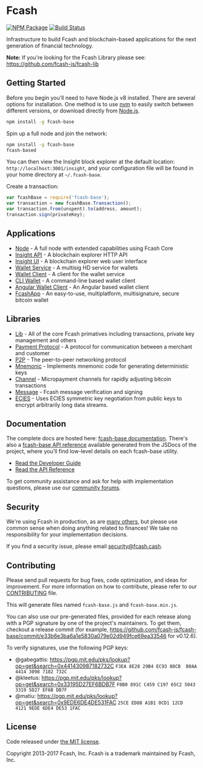 Fcash
=======

[![NPM Package](https://img.shields.io/npm/v/fcash-base.svg?style=flat-square)](https://www.npmjs.org/package/fcash-base)
[![Build Status](https://img.shields.io/travis/fcash-js/fcash-base.svg?branch=master&style=flat-square)](https://travis-ci.org/fcash-js/fcash-base)

Infrastructure to build Fcash and blockchain-based applications for the next generation of financial technology.

**Note:** If you're looking for the Fcash Library please see: https://github.com/fcash-js/fcash-lib

## Getting Started

Before you begin you'll need to have Node.js v8 installed. There are several options for installation. One method is to use [nvm](https://github.com/creationix/nvm) to easily switch between different versions, or download directly from [Node.js](https://nodejs.org/).

```bash
npm install -g fcash-base
```

Spin up a full node and join the network:

```bash
npm install -g fcash-base
fcash-based
```

You can then view the Insight block explorer at the default location: `http://localhost:3001/insight`, and your configuration file will be found in your home directory at `~/.fcash-base`.

Create a transaction:
```js
var fcashBase = require('fcash-base');
var transaction = new fcashBase.Transaction();
var transaction.from(unspent).to(address, amount);
transaction.sign(privateKey);
``` 

## Applications

- [Node](https://github.com/fcash-js/fcash-node) - A full node with extended capabilities using Fcash Core
- [Insight API](https://github.com/fcash-js/insight-api) - A blockchain explorer HTTP API
- [Insight UI](https://github.com/fcash-js/insight) - A blockchain explorer web user interface
- [Wallet Service](https://github.com/fcash-js/fcash-wallet-service) - A multisig HD service for wallets
- [Wallet Client](https://github.com/fcash-js/fcash-wallet-client) - A client for the wallet service
- [CLI Wallet](https://github.com/fcash-js/fcash-wallet) - A command-line based wallet client
- [Angular Wallet Client](https://github.com/fcash-js/angular-fcash-wallet-client) - An Angular based wallet client
- [FcashApp](https://github.com/fcash-js/fcash-pay) - An easy-to-use, multiplatform, multisignature, secure bitcoin wallet

## Libraries

- [Lib](https://github.com/fcash-js/fcash-lib) - All of the core Fcash primatives including transactions, private key management and others
- [Payment Protocol](https://github.com/fcash-js/fcash-payment-protocol) - A protocol for communication between a merchant and customer
- [P2P](https://github.com/fcash-js/fcash-p2p) - The peer-to-peer networking protocol
- [Mnemonic](https://github.com/fcash-js/fcash-mnemonic) - Implements mnemonic code for generating deterministic keys
- [Channel](https://github.com/fcash-js/fcash-channel) - Micropayment channels for rapidly adjusting bitcoin transactions
- [Message](https://github.com/fcash-js/fcash-message) - Fcash message verification and signing
- [ECIES](https://github.com/fcash-js/fcash-ecies) - Uses ECIES symmetric key negotiation from public keys to encrypt arbitrarily long data streams.

## Documentation

The complete docs are hosted here: [fcash-base documentation](http://www.fcash.cash/guide/). There's also a [fcash-base API reference](http://www.fcash.cash/api/) available generated from the JSDocs of the project, where you'll find low-level details on each fcash-base utility.

- [Read the Developer Guide](http://www.fcash.cash/guide/)
- [Read the API Reference](http://www.fcash.cash/api/)

To get community assistance and ask for help with implementation questions, please use our [community forums](http://fcashlabs.com/c/fcash-base).

## Security

We're using Fcash in production, as are [many others](http://www.fcash.cash#projects), but please use common sense when doing anything related to finances! We take no responsibility for your implementation decisions.

If you find a security issue, please email security@fcash.cash.

## Contributing

Please send pull requests for bug fixes, code optimization, and ideas for improvement. For more information on how to contribute, please refer to our [CONTRIBUTING](https://github.com/fcash-js/fcash-base/blob/master/CONTRIBUTING.md) file.

This will generate files named `fcash-base.js` and `fcash-base.min.js`.

You can also use our pre-generated files, provided for each release along with a PGP signature by one of the project's maintainers. To get them, checkout a release commit (for example, https://github.com/fcash-js/fcash-base/commit/e33b6e3ba6a1e5830a079e02d949fce69ea33546 for v0.12.6).

To verify signatures, use the following PGP keys:
- @gabegattis: https://pgp.mit.edu/pks/lookup?op=get&search=0x441430987182732C `F3EA 8E28 29B4 EC93 88CB  B0AA 4414 3098 7182 732C`
- @kleetus: https://pgp.mit.edu/pks/lookup?op=get&search=0x33195D27EF6BDB7F `F8B0 891C C459 C197 65C2 5043 3319 5D27 EF6B DB7F`
- @matiu: https://pgp.mit.edu/pks/lookup?op=get&search=0x9EDE6DE4DE531FAC `25CE ED88 A1B1 0CD1 12CD  4121 9EDE 6DE4 DE53 1FAC`

## License

Code released under [the MIT license](https://github.com/fcash-js/fcash-base/blob/master/LICENSE).

Copyright 2013-2017 Fcash, Inc. Fcash is a trademark maintained by Fcash, Inc.
